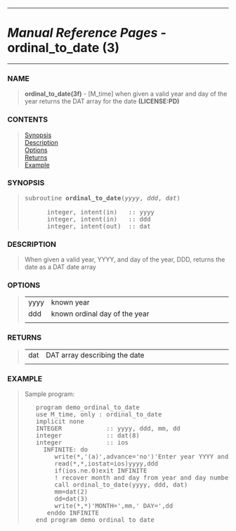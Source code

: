 <?
<body>
  <a name="top" id="top"></a>
  <div id="Container">
    <div id="Content">
      <div class="c46">
        <hr />
        <h1><i>Manual Reference Pages -</i> ordinal_to_date (3)</h1>
        <hr />
      </div><a name="0"></a>
      <h3><a name="0">NAME</a></h3>
      <blockquote>
        <b>ordinal_to_date(3f)</b> - [M_time] when given a valid year and day of the year returns the DAT array for the date <b>(LICENSE:PD)</b>
      </blockquote><a name="contents" id="contents"></a>
      <h3>CONTENTS</h3>
      <blockquote>
        <a href="#1">Synopsis</a><br />
        <a href="#2">Description</a><br />
        <a href="#3">Options</a><br />
        <a href="#4">Returns</a><br />
        <a href="#5">Example</a><br />
      </blockquote><a name="6"></a>
      <h3><a name="6">SYNOPSIS</a></h3>
      <blockquote>
        <pre>
subroutine <b>ordinal_to_date</b>(<i>yyyy</i>, <i>ddd</i>, <i>dat</i>)
<br />      integer, intent(in)   :: yyyy
      integer, intent(in)   :: ddd
      integer, intent(out)  :: dat
</pre>
      </blockquote><a name="2"></a>
      <h3><a name="2">DESCRIPTION</a></h3>
      <blockquote>
        When given a valid year, YYYY, and day of the year, DDD, returns the date as a DAT date array
      </blockquote><a name="3"></a>
      <h3><a name="3">OPTIONS</a></h3>
      <blockquote>
        <table cellpadding="3">
          <tr valign="top">
            <td class="c47" width="6%" nowrap="nowrap">yyyy</td>
            <td valign="bottom">known year</td>
          </tr>
          <tr valign="top">
            <td class="c47" width="6%" nowrap="nowrap">ddd</td>
            <td valign="bottom">known ordinal day of the year</td>
          </tr>
          <tr>
            <td></td>
          </tr>
        </table>
      </blockquote><a name="4"></a>
      <h3><a name="4">RETURNS</a></h3>
      <blockquote>
        <table cellpadding="3">
          <tr valign="top">
            <td class="c47" width="6%" nowrap="nowrap">dat</td>
            <td valign="bottom">DAT array describing the date</td>
          </tr>
          <tr>
            <td></td>
          </tr>
        </table>
      </blockquote><a name="5"></a>
      <h3><a name="5">EXAMPLE</a></h3>
      <blockquote>
        Sample program:
        <pre>
   program demo_ordinal_to_date
   use M_time, only : ordinal_to_date
   implicit none
   INTEGER            :: yyyy, ddd, mm, dd
   integer            :: dat(8)
   integer            :: ios
     INFINITE: do
        write(*,'(a)',advance='no')'Enter year YYYY and ordinal day of year DD '
        read(*,*,iostat=ios)yyyy,ddd
        if(ios.ne.0)exit INFINITE
        ! recover month and day from year and day number.
        call ordinal_to_date(yyyy, ddd, dat)
        mm=dat(2)
        dd=dat(3)
        write(*,*)'MONTH=',mm,' DAY=',dd
      enddo INFINITE
   end program demo_ordinal_to_date
</pre>
      </blockquote>
    </div>
  </div>
</body>
